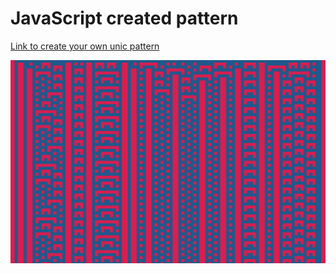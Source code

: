 # JavaScript created pattern

[Link to create your own unic pattern](https://n00bg1rl.github.io/JS-patterns/)

![tekst alternatywny](image.png)
